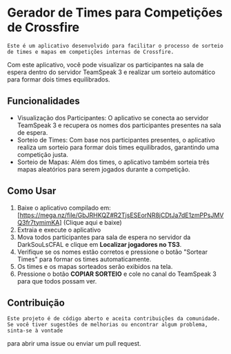 # Gerador de Times para Competições de Crossfire
	Este é um aplicativo desenvolvido para facilitar o processo de sorteio de times e mapas em competições internas de Crossfire. 
Com este aplicativo, você pode visualizar os participantes na sala de espera dentro do servidor TeamSpeak 3 e realizar um sorteio automático 
para formar dois times equilibrados.

## Funcionalidades
- Visualização dos Participantes: O aplicativo se conecta ao servidor TeamSpeak 3 e recupera os nomes dos participantes presentes na sala de espera.
- Sorteio de Times: Com base nos participantes presentes, o aplicativo realiza um sorteio para formar dois times equilibrados, garantindo uma competição justa.
- Sorteio de Mapas: Além dos times, o aplicativo também sorteia três mapas aleatórios para serem jogados durante a competição.

## Como Usar
1. Baixe o aplicativo compilado em: [https://mega.nz/file/GbJRHKQZ#R2TjsESEorNR8jCDtJa7dE1zmPPsJMVQ3fr7tymimKA] (Clique aqui e baixe) 
2. Extraia e execute o aplicativo
3. Mova todos participantes para sala de espera no servidor da DarkSouLsCFAL e clique em **Localizar jogadores no TS3**.
4. Verifique se os nomes estão corretos e pressione o botão "Sortear Times" para formar os times automaticamente.
5. Os times e os mapas sorteados serão exibidos na tela.
6. Pressione o botão **COPIAR SORTEIO** e cole no canal do TeamSpeak 3 para que todos possam ver.

## Contribuição
	Este projeto é de código aberto e aceita contribuições da comunidade. Se você tiver sugestões de melhorias ou encontrar algum problema, sinta-se à vontade 
para abrir uma issue ou enviar um pull request.


